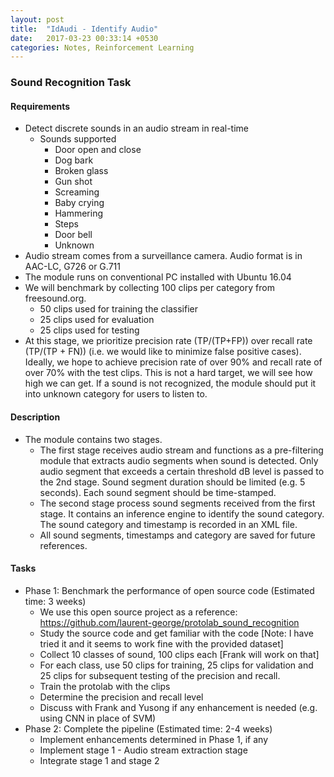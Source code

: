 ```yaml
---
layout: post
title:  "IdAudi - Identify Audio"
date:   2017-03-23 00:33:14 +0530
categories: Notes, Reinforcement Learning
---
```


### Sound Recognition Task

#### Requirements

- Detect discrete sounds in an audio stream in real-time
    - Sounds supported 
        - Door open and close
        - Dog bark
        - Broken glass
        - Gun shot
        - Screaming
        - Baby crying
        - Hammering 
        - Steps
        - Door bell
        - Unknown
- Audio stream comes from a surveillance camera. Audio format is in AAC-LC, G726 or G.711
- The module runs on conventional PC installed with Ubuntu 16.04
- We will benchmark by collecting 100 clips per category from freesound.org. 
    - 50 clips used for training the classifier
    - 25 clips used for evaluation
    - 25 clips used for testing
- At this stage, we prioritize precision rate (TP/(TP+FP)) over recall rate (TP/(TP + FN))  (i.e. we would like to minimize false positive cases). Ideally, we hope to achieve precision rate of over 90% and recall rate of over 70% with the test clips. This is not a hard target, we will see how high we can get. If a sound is not recognized, the module should put it into unknown category for users to listen to.

#### Description

- The module contains two stages. 
    - The first stage receives audio stream and functions as a pre-filtering module that extracts audio segments when sound is detected. Only audio segment that exceeds a certain threshold dB level is passed to the 2nd stage. Sound segment duration should be limited (e.g. 5 seconds). Each sound segment should be time-stamped.
    - The second stage process sound segments received from the first stage. It contains an inference engine to identify the sound category. The sound category and timestamp is recorded in an XML file.
    - All sound segments, timestamps and category are saved for future references.

#### Tasks

- Phase 1: Benchmark the performance of open source code (Estimated time: 3 weeks)
    - We use this open source project as a reference: https://github.com/laurent-george/protolab_sound_recognition
    - Study the source code and get familiar with the code [Note: I have tried it and it seems to work fine with the provided dataset]
    - Collect 10 classes of sound, 100 clips each [Frank will work on that]
    - For each class, use 50 clips for training, 25 clips for validation and 25 clips for subsequent testing of the precision and recall.
    - Train the protolab with the clips 
    - Determine the precision and recall level
    - Discuss with Frank and Yusong if any enhancement is needed (e.g. using CNN in place of SVM)
- Phase 2:  Complete the pipeline (Estimated time: 2-4 weeks)
    - Implement enhancements determined in Phase 1, if any
    - Implement stage 1 - Audio stream extraction stage
    - Integrate stage 1 and stage 2